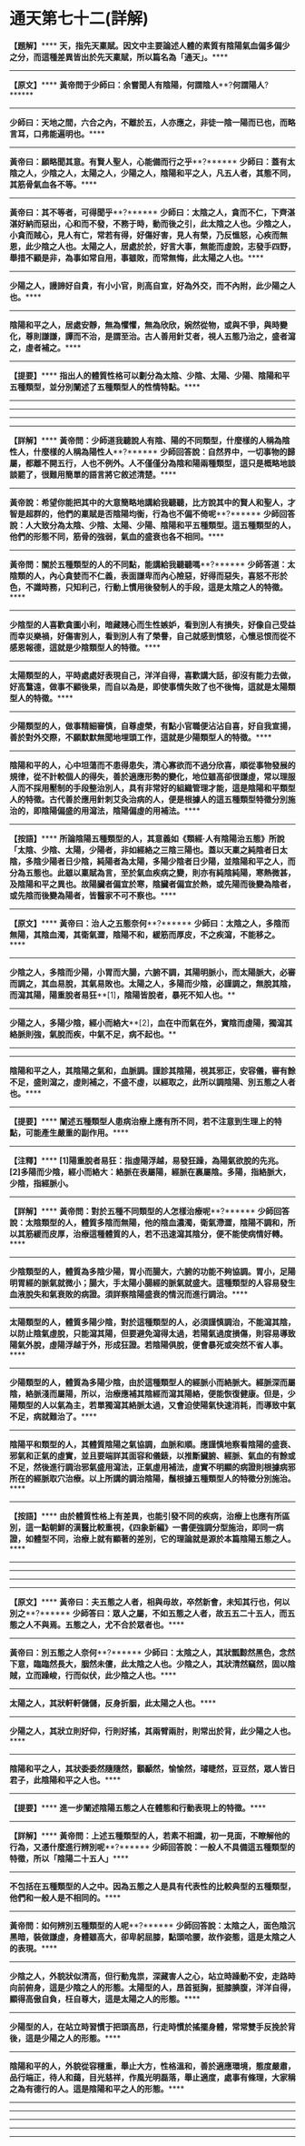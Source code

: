 # 通天第七十二(詳解) 

**【題解】******
**天，指先天稟賦。因文中主要論述人體的素質有陰陽氣血偏多偏少之分，而這種差異皆出於先天稟賦，所以篇名為「通天」。******
****
**【原文】******
**黃帝問于少師曰：余嘗聞人有陰陽，何謂陰人****?****何謂陽人****?******
****
**少師曰：天地之間，六合之內，不離於五，人亦應之，非徒一陰一陽而已也，而略言耳，口弗能遍明也。******
****
**黃帝曰：願略聞其意。有賢人聖人，心能備而行之乎****?******
**少師曰：蓋有太陰之人，少陰之人，太陽之人，少陽之人，陰陽和平之人，凡五人者，其態不同，其筋骨氣血各不等。******
****
**黃帝曰：其不等者，可得聞乎****?******
**少師曰：太陰之人，貪而不仁，下齊湛湛好納而惡出，心和而不發，不務于時，動而後之引，此太陰之人也。少陰之人，小貪而賊心，見人有亡，常若有得，好傷好害，見人有榮，乃反慍怒，心疾而無恩，此少陰之人也。太陽之人，居處於於，好言大事，無能而虛說，志發手四野，舉措不顧是非，為事如常自用，事雖敗，而常無悔，此太陽之人也。******
****
**少陽之人，謾諦好自貴，有小小官，則高自宣，好為外交，而不內附，此少陽之人也。******
****
**陰陽和平之人，居處安靜，無為懼懼，無為欣欣，婉然從物，或與不爭，與時變化，尊則謙謙，譚而不治，是謂至治。古人善用針艾者，視人五態乃治之，盛者瀉之，虛者補之。******
****
**【提要】******
**指出人的體質性格可以劃分為太陰、少陰、太陽、少陽、陰陽和平五種類型，並分別闡述了五種類型人的性情特點。******
****
****
****
****
**【詳解】******
**黃帝問：少師道我聽說人有陰、陽的不同類型，什麼樣的人稱為陰性人，什麼樣的人稱為陽性人****?******
**少師回答說：自然界中，一切事物的歸屬，都離不開五行，人也不例外。人不僅僅分為陰和陽兩種類型，這只是概略地談談罷了，很難用簡單的語言將它敘述清楚。******
****
**黃帝說：希望你能把其中的大意簡略地講給我聽聽，比方說其中的賢人和聖人，才智是超群的，他們的稟賦是否陰陽均衡，行為也不偏不倚呢****?******
**少師回答說：人大致分為太陰、少陰、太陽、少陽、陰陽和平五種類型。這五種類型的人，他們的形態不同，筋骨的強弱，氣血的盛衰也各不相同。******
****
**黃帝問：關於五種類型的人的不同點，能講給我聽聽嗎****?******
**少師答道：太陰類的人，內心貪婪而不仁義，表面謙卑而內心險惡，好得而惡失，喜怒不形於色，不識時務，只知利己，行動上慣用後發制人的手段，這是太陰之人的特徵。******
****
**少陰型的人喜歡貪圖小利，暗藏賤心而生性嫉妒，看到別人有損失，好像自己受益而幸災樂禍，好傷害別人，看到別人有了榮譽，自己就感到憤怒，心懷忌恨而從不感恩報德，這就是少陰類型人的特徵。******
****
**太陽類型的人，平時處處好表現自己，洋洋自得，喜歡講大話，卻沒有能力去做，好高鶩遠，做事不顧後果，而自以為是，即使事情失敗了也不後悔，這就是太陽類型人的特徵。******
****
**少陽類型的人，做事精細審慎，自尊虛榮，有點小官職便沾沾自喜，好自我宣揚，善於對外交際，不願默默無聞地埋頭工作，這就是少陽類型人的特徵。******
****
**陰陽和平的人，心中坦蕩而不患得患失，清心寡欲而不過分欣喜，順從事物發展的規律，從不計較個人的得失，善於適應形勢的變化，地位雖高卻很謙虛，常以理服人而不採用壓制的手段整治別人，具有非常好的組織管理才能，這是陰陽和平類型人的特徵。古代善於應用針刺艾灸治病的人，便是根據人的這五種類型特徵分別施治的，即陰陽偏盛的用瀉法，陰陽偏虛的用補法。******
****
**【按語】******
**所論陰陽五種類型的人，其意義如《類經·人有陰陽治五態》所說「太陰、少陰、太陽，少陽者，非如經絡之三陰三陽也。蓋以天稟之純陰者日太陰，多陰少陽者日少陰，純陽者為太陽，多陽少陰者日少陽，並陰陽和平之人，而分為五態也。此雖以稟賦為言，至於氣血疾病之變，則亦有純陰純陽，寒熱微甚，及陰陽和平之異也。故陽臟者偏宜於寒，陰臟者偏宜於熱，或先陽而後變為陰者，或先陰而後變為陽者，皆醫家不可不察也。******
****
**【原文】******
**黃帝曰：治人之五態奈何****?******
**少師曰：太陰之人，多陰而無陽，其陰血濁，其衛氣澀，陰陽不和，緩筋而厚皮，不之疾瀉，不能移之。******
****
**少陰之人，多陰而少陽，小胃而大腸，六腑不調，其陽明脈小，而太陽脈大，必審而調之，其血易脫，其氣易敗也。太陽之人，多陽而少陰，必謹調之，無脫其陰，而瀉其陽，陽重脫者易狂****[1]****，陰陽皆脫者，暴死不知人也。******
****
**少陽之人，多陽少陰，經小而絡大****[2]****，血在中而氣在外，實陰而虛陽，獨瀉其絡脈則強，氣脫而疾，中氣不足，病不起也。******
****
****
**陰陽和平之人，其陰陽之氣和，血脈調。謹診其陰陽，視其邪正，安容儀，審有餘不足，盛則瀉之，虛則補之，不盛不虛，以經取之，此所以調陰陽、別五態之人者也。******
****
**【提要】******
**闡述五種類型人患病治療上應有所不同，若不注意到生理上的特點，可能產生嚴重的副作用。******
****
**【注釋】******
**[1]****陽重脫者易狂：指虛陽浮越，易發狂躁，為陽氣欲脫的先兆。******
**[2]****多陽而少陰，經小而絡大：絡脈在表屬陽，經脈在裏屬陰。多陽，指絡脈大，少陰，指經脈小。******
****
**【詳解】******
**黃帝問：對於五種不同類型的人怎樣治療呢****?******
**少師回答說：太陰類型的人，體質多陰而無陽，他的陰血濃濁，衛氣滯澀，陰陽不調和，所以其筋緩而皮厚，治療這種體質的人，若不迅速瀉其陰分，便不能使病情好轉。******
****
**少陰類型的人，體質為多陰少陽，胃小而腸大，六腑的功能不夠協調。胃小，足陽明胃經的脈氣就微小；腸大，手太陽小腸經的脈氣就盛大。這種類型的人容易發生血液脫失和氣衰敗的病證。須詳察陰陽盛衰的情況而進行調治。******
****
**太陽類型的人，體質多陽少陰，對於這種類型的人，必須謹慎調治，不能瀉其陰，以防止陰氣虛脫，只能瀉其陽，但要避免瀉得太過，若陽氣過度損傷，則容易導致陽氣外脫，虛陽浮越于外，形成狂證。若陰陽俱脫，便會暴死或突然不省人事。******
****
**少陽類型的人，體質為多陽少陰，由於這種類型人的經脈小而絡脈大。經脈深而屬陰，絡脈淺而屬陽，所以，治療應補其陰經而瀉其陽絡，便能恢復健康。但是，少陽類型的人以氣為主，若單獨瀉其絡脈太過，又會迫使陽氣快速消耗，而導致中氣不足，病就難治了。******
****
**陰陽平和類型的人，其體質陰陽之氣協調，血脈和順。應謹慎地察看陰陽的盛衰、邪氣和正氣的虛實，並且要端詳其面容和儀錶，以推斷臟腑、經脈、氣血的有餘或不足，然後進行調治邪氣盛用瀉法，正氣虛用補法，虛實不明顯的病證則根據病邪所在的經脈取穴治療。以上所講的調治陰陽，鬚根據五種類型人的特徵分別施治。******
****
**【按語】******
**由於體質性格上有差異，也能引發不同的疾病，治療上也應有所區別，這一點朝鮮的漢醫比較重視，《四象新編》一書便強調分型施治，即同一病證，如體型不同，治療上就有顯著的差別，它的理論就是源於本篇陰陽五態之人。******
****
****
****
****
**【原文】******
**黃帝曰：夫五態之人者，相與毋故，卒然新會，未知其行也，何以別之****?******
**少師答曰：眾人之屬，不如五態之人者，故五五二十五人，而五態之人不與焉。五態之人，尤不合於眾者也。******
****
**黃帝曰：別五態之人奈何****?******
**少師曰：太陰之人，其狀瓢黥然黑色，念然下意，臨臨然長大，胭然未僂，此太陰之人也。少陰之人，其狀清然竊然，固以陰賊，立而躁峻，行而似伏，此少陰之人也。******
****
**太陽之人，其狀軒軒儲儲，反身折胭，此太陽之人也。******
****
**少陽之人，其狀立則好仰，行則好搖，其兩臂兩肘，則常出於背，此少陽之人也。******
****
**陰陽和平之人，其狀委委然隨隨然，顬顳然，愉愉然，璿睫然，豆豆然，眾人皆日君子，此陰陽和平之人也。******
****
**【提要】******
**進一步闡述陰陽五態之人在體態和行動表現上的特徵。******
****
**【詳解】******
**黃帝問：上述五種類型的人，若素不相識，初一見面，不瞭解他的行為，又憑什麼進行辨別呢****?******
**少師回答說：一般人不具備這五種類型的特徵，所以「陰陽二十五人」******
****
**不包括在五種類型的人之中。因為五態之人是具有代表性的比較典型的五種類型，他們和一般人是不相同的。******
****
**黃帝問：如何辨別五種類型的人呢****?******
**少師回答說：太陰之人，面色陰沉黑暗，裝做謙虛，身體雖高大，卻卑躬屈膝，點頭哈腰，故作姿態，這是太陰之人的表現。******
****
**少陰之人，外貌狀似清高，但行動鬼祟，深藏害人之心，站立時躁動不安，走路時向前俯身，這是少陰之人的形態。太陽型的人，昂首挺胸，挺膝腆腹，洋洋自得，顯得高傲自負，枉自尊大，這是太陽之人的形態。******
****
**少陽型的人，在站立時習慣于把頭高昂，行走時慣於搖擺身體，常常雙手反挽於背後，這是少陽之人的形態。******
****
**陰陽和平的人，外貌從容穩重，舉止大方，性格溫和，善於適應環境，態度嚴肅，品行端正，待人和藹，目光慈祥，作風光明磊落，舉止適度，處事有條理，大家稱之為有德行的人。這是陰陽和平之人的形態。******
****
****
****
****
****


